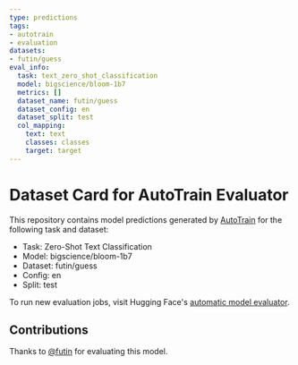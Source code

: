 ```yaml
---
type: predictions
tags:
- autotrain
- evaluation
datasets:
- futin/guess
eval_info:
  task: text_zero_shot_classification
  model: bigscience/bloom-1b7
  metrics: []
  dataset_name: futin/guess
  dataset_config: en
  dataset_split: test
  col_mapping:
    text: text
    classes: classes
    target: target
---
```

# Dataset Card for AutoTrain Evaluator

This repository contains model predictions generated by [AutoTrain](https://huggingface.co/autotrain) for the following task and dataset:

* Task: Zero-Shot Text Classification
* Model: bigscience/bloom-1b7
* Dataset: futin/guess
* Config: en
* Split: test

To run new evaluation jobs, visit Hugging Face's [automatic model evaluator](https://huggingface.co/spaces/autoevaluate/model-evaluator).

## Contributions

Thanks to [@futin](https://huggingface.co/futin) for evaluating this model.